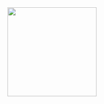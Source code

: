 <img src="https://github.com/user-attachments/assets/c51dc29a-00a8-49e0-895f-d5162ade9aca" width="200px" />
